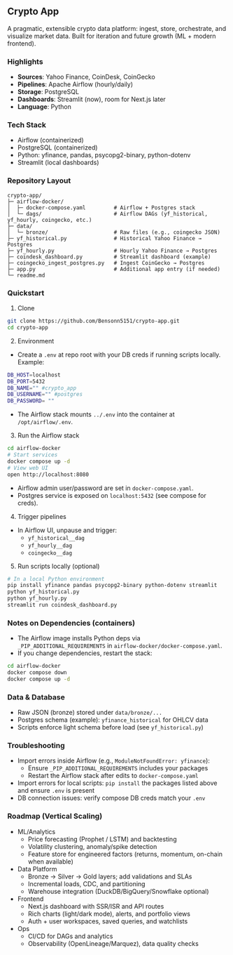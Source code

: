 ## Crypto App

A pragmatic, extensible crypto data platform: ingest, store, orchestrate, and visualize market data. Built for iteration and future growth (ML + modern frontend).

### Highlights
- **Sources**: Yahoo Finance, CoinDesk, CoinGecko
- **Pipelines**: Apache Airflow (hourly/daily)
- **Storage**: PostgreSQL
- **Dashboards**: Streamlit (now), room for Next.js later
- **Language**: Python

### Tech Stack
- Airflow (containerized)
- PostgreSQL (containerized)
- Python: yfinance, pandas, psycopg2-binary, python-dotenv
- Streamlit (local dashboards)

### Repository Layout
```
crypto-app/
├─ airflow-docker/
│  ├─ docker-compose.yaml         # Airflow + Postgres stack
│  └─ dags/                       # Airflow DAGs (yf_historical, yf_hourly, coingecko, etc.)
├─ data/
│  └─ bronze/                     # Raw files (e.g., coingecko JSON)
├─ yf_historical.py               # Historical Yahoo Finance → Postgres
├─ yf_hourly.py                   # Hourly Yahoo Finance → Postgres
├─ coindesk_dashboard.py          # Streamlit dashboard (example)
├─ coingecko_ingest_postgres.py   # Ingest CoinGecko → Postgres
├─ app.py                         # Additional app entry (if needed)
└─ readme.md
```

### Quickstart
1) Clone
```bash
git clone https://github.com/Bensonn5151/crypto-app.git
cd crypto-app
```

2) Environment
- Create a `.env` at repo root with your DB creds if running scripts locally. Example:
```bash
DB_HOST=localhost
DB_PORT=5432
DB_NAME="" #crypto_app
DB_USERNAME="" #postgres
DB_PASSWORD= ""
```
- The Airflow stack mounts `../.env` into the container at `/opt/airflow/.env`.

3) Run the Airflow stack
```bash
cd airflow-docker
# Start services
docker compose up -d
# View web UI
open http://localhost:8080
```
- Airflow admin user/password are set in `docker-compose.yaml`.
- Postgres service is exposed on `localhost:5432` (see compose for creds).

4) Trigger pipelines
- In Airflow UI, unpause and trigger:
  - `yf_historical__dag`
  - `yf_hourly__dag` 
  - `coingecko__dag`

5) Run scripts locally (optional)
```bash
# In a local Python environment
pip install yfinance pandas psycopg2-binary python-dotenv streamlit
python yf_historical.py
python yf_hourly.py
streamlit run coindesk_dashboard.py
```

### Notes on Dependencies (containers)
- The Airflow image installs Python deps via `_PIP_ADDITIONAL_REQUIREMENTS` in `airflow-docker/docker-compose.yaml`.
- If you change dependencies, restart the stack:
```bash
cd airflow-docker
docker compose down
docker compose up -d
```

### Data & Database
- Raw JSON (bronze) stored under `data/bronze/...`
- Postgres schema (example): `yfinance_historical` for OHLCV data
- Scripts enforce light schema before load (see `yf_historical.py`)

### Troubleshooting
- Import errors inside Airflow (e.g., `ModuleNotFoundError: yfinance`):
  - Ensure `_PIP_ADDITIONAL_REQUIREMENTS` includes your packages
  - Restart the Airflow stack after edits to `docker-compose.yaml`
- Import errors for local scripts: `pip install` the packages listed above and ensure `.env` is present
- DB connection issues: verify compose DB creds match your `.env`

### Roadmap (Vertical Scaling)
- ML/Analytics
  - Price forecasting (Prophet / LSTM) and backtesting
  - Volatility clustering, anomaly/spike detection
  - Feature store for engineered factors (returns, momentum, on-chain when available)
- Data Platform
  - Bronze → Silver → Gold layers; add validations and SLAs
  - Incremental loads, CDC, and partitioning
  - Warehouse integration (DuckDB/BigQuery/Snowflake optional)
- Frontend
  - Next.js dashboard with SSR/ISR and API routes
  - Rich charts (light/dark mode), alerts, and portfolio views
  - Auth + user workspaces, saved queries, and watchlists
- Ops
  - CI/CD for DAGs and analytics
  - Observability (OpenLineage/Marquez), data quality checks


